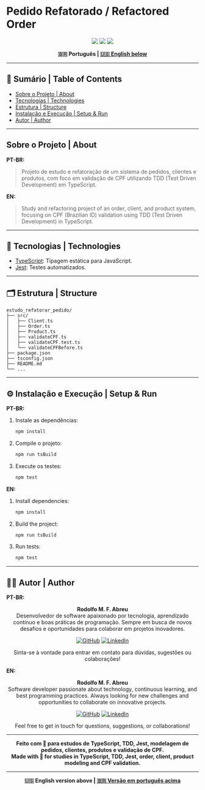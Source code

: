 # Pedido Refatorado / Refactored Order

<p align="center">
  <img src="https://img.shields.io/badge/TypeScript-4.4.3-3178C6?style=for-the-badge&logo=typescript"/>
  <img src="https://img.shields.io/badge/Jest-tested-15c213?style=for-the-badge&logo=jest"/>
  <img src="https://img.shields.io/badge/License-ISC-yellow.svg?style=for-the-badge"/>
</p>

<div align="center">
  <b>🇧🇷 Português | <a href="#english-version">🇺🇸 English below</a></b>
</div>

---

## 📑 Sumário | Table of Contents
- [Sobre o Projeto | About](#sobre-o-projeto--about)
- [Tecnologias | Technologies](#tecnologias--technologies)
- [Estrutura | Structure](#estrutura--structure)
- [Instalação e Execução | Setup & Run](#instalação-e-execução--setup--run)
- [Autor | Author](#autor--author)

---

## Sobre o Projeto | About

**PT-BR:**
> Projeto de estudo e refatoração de um sistema de pedidos, clientes e produtos, com foco em validação de CPF utilizando TDD (Test Driven Development) em TypeScript.

**EN:**
> Study and refactoring project of an order, client, and product system, focusing on CPF (Brazilian ID) validation using TDD (Test Driven Development) in TypeScript.

---

## 🚀 Tecnologias | Technologies

- [TypeScript](https://www.typescriptlang.org/): Tipagem estática para JavaScript.
- [Jest](https://jestjs.io/): Testes automatizados.

---

## 🗂️ Estrutura | Structure
```
estudo_refatorar_pedido/
├── src/
│   ├── Client.ts
│   ├── Order.ts
│   ├── Product.ts
│   ├── validateCPF.ts
│   ├── validateCPF.test.ts
│   └── validateCPFBefore.ts
├── package.json
├── tsconfig.json
├── README.md
└── ...
```

---

## ⚙️ Instalação e Execução | Setup & Run

**PT-BR:**
1. Instale as dependências:
   ```bash
   npm install
   ```
2. Compile o projeto:
   ```bash
   npm run tsBuild
   ```
3. Execute os testes:
   ```bash
   npm test
   ```

**EN:**
1. Install dependencies:
   ```bash
   npm install
   ```
2. Build the project:
   ```bash
   npm run tsBuild
   ```
3. Run tests:
   ```bash
   npm test
   ```

---

## 👨‍💻 Autor | Author

**PT-BR:**

<div align="center">

**Rodolfo M. F. Abreu**  
Desenvolvedor de software apaixonado por tecnologia, aprendizado contínuo e boas práticas de programação. Sempre em busca de novos desafios e oportunidades para colaborar em projetos inovadores.

[![GitHub](https://img.shields.io/badge/GitHub-rodolfomfabreu-black?style=for-the-badge&logo=github)](https://github.com/salamandery)
[![LinkedIn](https://img.shields.io/badge/LinkedIn-Rodolfo%20Abreu-blue?style=for-the-badge&logo=linkedin)](https://linkedin.com/in/rodolfo-marques-ferreira-de-abreu/)

Sinta-se à vontade para entrar em contato para dúvidas, sugestões ou colaborações!

</div>

**EN:**

<div align="center">

**Rodolfo M. F. Abreu**  
Software developer passionate about technology, continuous learning, and best programming practices. Always looking for new challenges and opportunities to collaborate on innovative projects.

[![GitHub](https://img.shields.io/badge/GitHub-rodolfomfabreu-black?style=for-the-badge&logo=github)](https://github.com/salamandery)
[![LinkedIn](https://img.shields.io/badge/LinkedIn-Rodolfo%20Abreu-blue?style=for-the-badge&logo=linkedin)](https://linkedin.com/in/rodolfo-marques-ferreira-de-abreu/)

Feel free to get in touch for questions, suggestions, or collaborations!

</div>

---

<div align="center">
  <b>Feito com 💙 para estudos de TypeScript, TDD, Jest, modelagem de pedidos, clientes, produtos e validação de CPF.<br/>
  Made with 💙 for studies in TypeScript, TDD, Jest, order, client, product modeling and CPF validation.</b>
</div>

---

<div align="center" id="english-version">
  <b>🇺🇸 English version above | <a href="#top">🇧🇷 Versão em português acima</a></b>
</div>